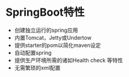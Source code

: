 # SpringBoot特性
* 创建独立运行的spring应用
* 内置Tomcat，Jetty或Undertow
* 提供starter的pom以简化maven设定
* 自动配置spring
* 提供生产环境所需的诸如Health check 等特性
* 无需繁琐的xml配置